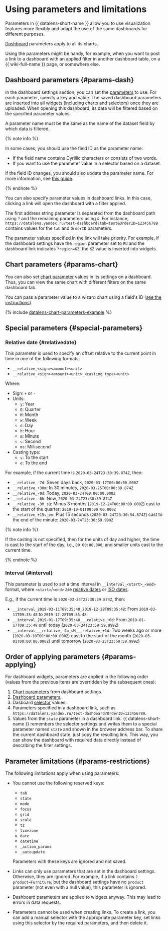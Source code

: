 # Using parameters and limitations


Parameters in {{ datalens-short-name }} allow you to use visualization features more flexibly and adapt the use of the same dashboards for different purposes.

[Dashboard](#params-dash) parameters apply to all its charts.

Using the parameters might be handy, for example, when you want to post a link to a dashboard with an applied filter in another dashboard table, on a {{ wiki-full-name }} page, or somewhere else.


## Dashboard parameters {#params-dash}

In the dashboard settings section, you can set the [parameters](../operations/dashboard/add-parameters.md) to use. For each parameter, specify a key and value. The saved dashboard parameters are inserted into all widgets (including charts and selectors) once they are uploaded. When opening this dashboard, its data will be filtered based on the specified parameter values.

A parameter name must be the same as the name of the dataset field by which data is filtered.

{% note info %}

In some cases, you should use the field ID as the parameter name:

* If the field name contains Cyrillic characters or consists of two words.
* If you want to use the parameter value in a selector based on a dataset.

If the field ID changes, you should also update the parameter name. For more information, see [this guide](../operations/chart/add-guid.md).

{% endnote %}

You can also specify parameter values in dashboard links. In this case, clicking a link will open the dashboard with a filter applied.

The first address string parameter is separated from the dashboard path using `?` and the remaining parameters using `&`. For instance, `https://datalens.yandex.ru/test-dashboard?tab=test&OrderID=123456789` contains values for the `tab` and `OrderID` parameters.

The parameter values specified in the link will take priority. For example, if the dashboard settings have the `region` parameter set to `RU` and the dashboard link indicates `?region=KZ`, the `KZ` value is inserted into widgets.


## Chart parameters {#params-chart}

You can also set [chart parameter](../operations/chart/add-parameters.md) values in its settings on a dashboard. Thus, you can view the same chart with different filters on the same dashboard tab.

You can pass a parameter value to a wizard chart using a field's ID ([see the instructions](../operations/chart/add-guid.md)).

{% include [datalens-chart-parameters-example](../../_includes/datalens/datalens-chart-parameters-example.md) %}

## Special parameters {#special-parameters}

### Relative date {#relativedate}

This parameter is used to specify an offset relative to the current point in time in one of the following formats:

* `__relative_<sign><amount><unit>`
* `__relative_<sign><amount><unit>_<casting type><unit>`

Where:

* Sign: `+` or `-`
* Units:
   * `y`: Year
   * `Q`: Quarter
   * `M`: Month
   * `w`: Week
   * `d`: Day
   * `h`: Hour
   * `m`: Minute
   * `s`: Second
   * `ms`: Millisecond
* Casting type:
   * `s`: To the start
   * `e`: To the end

For example, if the current time is `2020-03-24T23:30:39.874Z`, then:
* `__relative_-7d`: Seven days back, `2020-03-17T00:00:00.000Z`
* `__relative_+30m`: In 30 minutes, `2020-03-25T00:00:39.874Z`
* `__relative_-0d`: Today, `2020-03-24T00:00:00.000Z`
* `__relative_-0h`: Now, `2020-03-24T23:30:39.874Z`
* `__relative_-3M_sQ`: Minus 3 months (`2019-12-24T00:00:00.000Z`) cast to the start of the quarter: `2019-10-01T00:00:00.000Z`
* `__relative_+15s_em`: Plus 15 seconds (`2020-03-24T23:30:54.874Z`) cast to the end of the minute: `2020-03-24T23:30:59.999Z`

{% note info %}

If the casting is not specified, then for the units of day and higher, the time is cast to the start of the day,
i.e., `00:00:00.000`, and smaller units cast to the current time.

{% endnote %}

### Interval {#interval}

This parameter is used to set a time interval in `__interval_<start>_<end>` format, where `<start>`/`<end>` are [relative dates](#relativedate) or [ISO dates](https://ru.wikipedia.org/wiki/ISO_8601).

E.g., if the current time is `2020-03-24T23:30:39.874Z`, then:
* `__interval_2019-03-11T09:35:48_2019-12-28T09:35:48`: From `2019-03-11T09:35:48` to `2019-12-28T09:35:48`
* `__interval_2019-01-17T09:35:48___relative_+0d`: From `2019-01-17T09:35:48` until today (`2020-03-24T23:59:59.999Z`)
* `__interval___relative_-2w_sM___relative_+1d`: Two weeks ago or more (`2020-03-10T00:00:00.000Z`) cast to the start of the month (`2020-03-01T00:00:00.000Z`) until tomorrow (`2020-03-25T23:59:59.999Z`)

## Order of applying parameters {#params-applying}

For dashboard widgets, parameters are applied in the following order (values from the previous items are overridden by the subsequent ones):

1. [Chart parameters](#params-chart) from dashboard settings.
1. [Dashboard parameters](#params-dash).
1. Dasboard [selector](./selector.md) values.
1. Parameters specified in a dashboard link, such as `https://datalens.yandex.ru/test-dashboard?OrderID=123456789`.
1. Values from the `state` parameter in a dashboard link. {{ datalens-short-name }} remembers the selector settings and writes them to a special parameter named `state` and shown in the browser address bar. To share the current dashboard state, just copy the resulting link. This way, you can show the dashboard with required data directly instead of describing the filter settings.

## Parameter limitations {#params-restrictions}

The following limitations apply when using parameters:

* You cannot use the following reserved keys:

   * `tab`
   * `state`
   * `mode`
   * `focus`
   * `grid`
   * `scale`
   * `tz`
   * `timezone`
   * `date`
   * `datetime`
   * `_action_params`
   * `_autoupdate`

   Parameters with these keys are ignored and not saved.

* Links can only use parameters that are set in the dashboard settings. Otherwise, they are ignored. For example, if a link contains `?product=Furniture`, but the dashboard settings have no `product` parameter (not even with a null value), this parameter is ignored.
* Dashboard parameters are applied to widgets anyway. This may lead to errors in data requests.
* Parameters cannot be used when creating links. To create a link, you can add a manual selector with the appropriate parameter key, set links using this selector by the required parameters, and then delete it.
